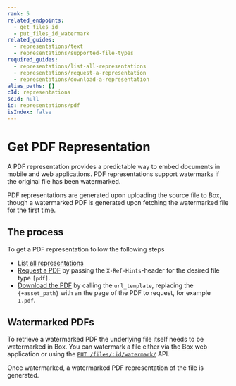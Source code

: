 ```yaml
---
rank: 5
related_endpoints:
  - get_files_id
  - put_files_id_watermark
related_guides:
  - representations/text
  - representations/supported-file-types
required_guides:
  - representations/list-all-representations
  - representations/request-a-representation
  - representations/download-a-representation
alias_paths: []
cId: representations
scId: null
id: representations/pdf
isIndex: false
---
```

# Get PDF Representation

A PDF representation provides a predictable way to embed documents in mobile and web applications. PDF representations support watermarks if the original file has been watermarked.

PDF representations are generated upon uploading the source file to Box, though a watermarked PDF is generated upon fetching the watermarked file for the first time.

## The process

To get a PDF representation follow the following steps

* [List all representations](guide://representations/list-all-representations)
* [Request a PDF](guide://representations/request-a-representation) by passing the `X-Ref-Hints`-header for the desired file type `[pdf]`.
* [Download the PDF](guide://representations/download-a-representation) by calling the `url_template`, replacing the `{+asset_path}` with an the page of the PDF to request, for example `1.pdf`.

## Watermarked PDFs

To retrieve a watermarked PDF the underlying file itself needs to be watermarked in Box. You can watermark a file either via the Box web application or using the [`PUT /files/:id/watermark/`][put_files_id_watermark] API.

Once watermarked, a watermarked PDF representation of the file is generated.

[put_files_id_watermark]: endpoint://put-files-id-watermark
